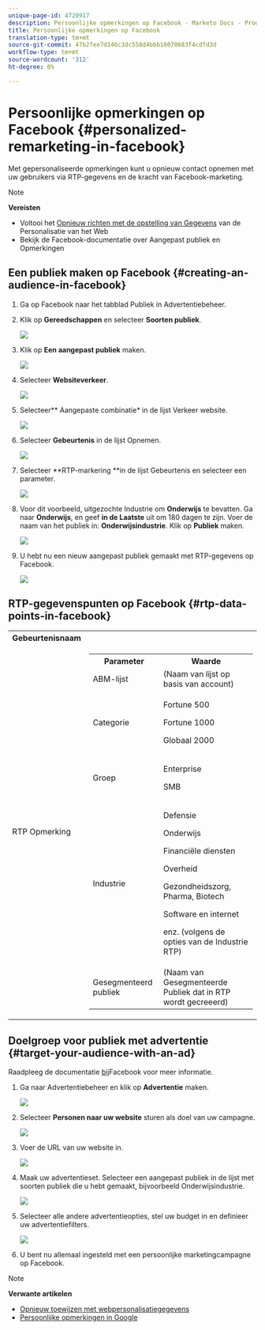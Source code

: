 ```yaml
---
unique-page-id: 4720917
description: Persoonlijke opmerkingen op Facebook - Marketo Docs - Productdocumentatie
title: Persoonlijke opmerkingen op Facebook
translation-type: tm+mt
source-git-commit: 47b2fee7d146c3dc558d4bbb10070683f4cdfd3d
workflow-type: tm+mt
source-wordcount: '312'
ht-degree: 0%

---
```



# Persoonlijke opmerkingen op Facebook {#personalized-remarketing-in-facebook}

Met gepersonaliseerde opmerkingen kunt u opnieuw contact opnemen met uw gebruikers via RTP-gegevens en de kracht van Facebook-marketing.

>[!NOTE]
>
>**Vereisten**
>
>* Voltooi het [Opnieuw richten met de opstelling van Gegevens](retargeting-with-web-personalization-data.md) van de Personalisatie van het Web
>* Bekijk de [](https://developers.facebook.com/docs/ads-for-websites/website-custom-audiences/getting-started#install-the-pixel) Facebook-documentatie over Aangepast [](https://developers.facebook.com/docs/ads-for-websites/website-custom-audiences/getting-started#install-the-pixel)publiek en Opmerkingen

>



## Een publiek maken op Facebook {#creating-an-audience-in-facebook}

1. Ga op Facebook naar het tabblad [](https://www.facebook.com/ads/audience_manager) Publiek in Advertentiebeheer.
1. Klik op **Gereedschappen** en selecteer **Soorten publiek**.

   ![](assets/one-1.png)

1. Klik op **Een aangepast publiek** maken.

   ![](assets/two-1.png)

1. Selecteer **Websiteverkeer**.

   ![](assets/image2015-1-19-16-3a32-3a2.png)

1. Selecteer** Aangepaste combinatie* in de lijst Verkeer website.

   ![](assets/image2015-1-19-16-3a33-3a21.png)

1. Selecteer **Gebeurtenis** in de lijst Opnemen.

   ![](assets/image2015-1-19-16-3a34-3a9.png)

1. Selecteer **RTP-markering **in de lijst Gebeurtenis en selecteer een parameter.

   ![](assets/image2015-1-19-16-3a52-3a29.png)

1. Voor dit voorbeeld, uitgezochte Industrie om **Onderwijs** te bevatten. Ga naar **Onderwijs**, en geef **in de Laatste** uit om 180 dagen te zijn. Voer de naam van het publiek in: **Onderwijsindustrie**. Klik op **Publiek** maken.

   ![](assets/image2015-1-19-16-3a56-3a15.png)

1. U hebt nu een nieuw aangepast publiek gemaakt met RTP-gegevens op Facebook.

   ![](assets/image2015-1-19-16-3a59-3a2.png)

## RTP-gegevenspunten op Facebook {#rtp-data-points-in-facebook}

<table> 
 <tbody> 
  <tr> 
   <th>Gebeurtenisnaam</th> 
   <th> </th> 
  </tr> 
  <tr> 
   <td>RTP Opmerking</td> 
   <td> 
    <div> 
     <table> 
      <tbody> 
       <tr> 
        <th>Parameter</th> 
        <th>Waarde</th> 
       </tr> 
       <tr> 
        <td>ABM-lijst</td> 
        <td>(Naam van lijst op basis van account)</td> 
       </tr> 
       <tr> 
        <td colspan="1">Categorie</td> 
        <td colspan="1"><p>Fortune 500</p><p>Fortune 1000</p><p>Globaal 2000</p></td> 
       </tr> 
       <tr> 
        <td colspan="1">Groep</td> 
        <td colspan="1"><p>Enterprise</p><p>SMB</p></td> 
       </tr> 
       <tr> 
        <td>Industrie</td> 
        <td><p>Defensie</p><p>Onderwijs</p><p>Financiële diensten</p><p>Overheid</p><p>Gezondheidszorg, Pharma, Biotech</p><p>Software en internet</p><p>enz. (volgens de opties van de Industrie RTP)</p></td> 
       </tr> 
       <tr> 
        <td colspan="1">Gesegmenteerd publiek</td> 
        <td colspan="1">(Naam van Gesegmenteerde Publiek dat in RTP wordt gecreeerd)</td> 
       </tr> 
      </tbody> 
     </table> 
    </div></td> 
  </tr> 
 </tbody> 
</table>

## Doelgroep voor publiek met advertentie {#target-your-audience-with-an-ad}

Raadpleeg de documentatie [bij](https://developers.facebook.com/docs/ads-for-websites/website-custom-audiences/getting-started#target-your-audience)Facebook voor meer informatie.

1. Ga naar Advertentiebeheer en klik op **Advertentie** maken.

   ![](assets/image2015-1-19-17-3a10-3a19.png)

1. Selecteer **Personen naar uw website** sturen als doel van uw campagne.

   ![](assets/image2015-1-19-17-3a11-3a20.png)

1. Voer de URL van uw website in.

   ![](assets/image2015-1-19-17-3a12-3a39.png)

1. Maak uw advertentieset. Selecteer een aangepast publiek in de lijst met soorten publiek die u hebt gemaakt, bijvoorbeeld Onderwijsindustrie.

   ![](assets/image2015-1-19-17-3a18-3a13.png)

1. Selecteer alle andere advertentieopties, stel uw budget in en definieer uw advertentiefilters.

   ![](assets/image2015-1-19-17-3a19-3a25.png)

1. U bent nu allemaal ingesteld met een persoonlijke marketingcampagne op Facebook.

>[!NOTE]
>
>**Verwante artikelen**
>
>* [Opnieuw toewijzen met webpersonalisatiegegevens](retargeting-with-web-personalization-data.md)
>* [Persoonlijke opmerkingen in Google](personalized-remarketing-in-google.md)

>



